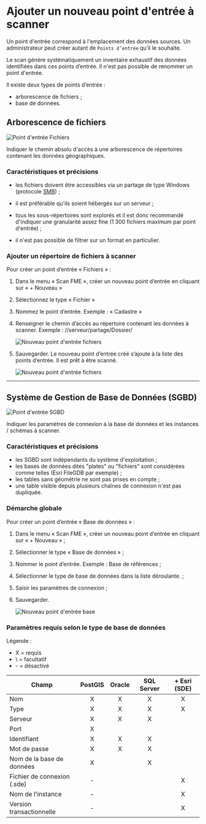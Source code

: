 # Ajouter un nouveau point d'entrée à scanner

Un point d'entrée correspond à l'emplacement des données sources. Un administrateur peut créer autant de `Points d’entrée` qu’il le souhaite.

Le scan génère systématiquement un inventaire exhaustif des données identifiées dans ces points d’entrée. Il n'est pas possible de renommer un point d'entrée.

Il existe deux types de points d’entrée :
* arborescence de fichiers ;
* base de données.

## Arborescence de fichiers <i class="fa fa-folder-open"></i>

![Point d'entrée Fichiers](/images/scanFME_new_files_btn.png "Sélecteur de type de point d'entrée - Arborescence de fichiers")

Indiquer le chemin absolu d'accès à une  arborescence de répertoires contenant les données géographiques.

### Caractéristiques et précisions

* les fichiers doivent être accessibles via un partage de type Windows (protocole [SMB](https://fr.wikipedia.org/wiki/Server_Message_Block)) ;

* il est préférable qu'ils soient hébergés sur un serveur ;

* tous les sous-répertoires sont explorés et il est donc recommandé d'indiquer une granularité assez fine (1 300 fichiers maximum par point d'entrée) ;

* il n'est pas possible de filtrer sur un format en particulier.

### Ajouter un répertoire de fichiers à scanner

Pour créer un point d’entrée « Fichiers » :

1.	Dans le menu « Scan FME », créer un nouveau point d’entrée en cliquant sur « + Nouveau »
2.	Sélectionnez le type « Fichier »
3.	Nommez le point d’entrée. Exemple : « Cadastre »
4.	Renseigner le chemin d’accès au répertoire contenant les données à scanner. Exemple : //serveur/partage/Dossier/

    ![Nouveau point d'entrée fichiers](/images/scanFME_new_files.png "Créer un nouveau point d'entrée pour scanner des fichiers")

5.	Sauvegarder. Le nouveau point d’entrée créé s’ajoute à la liste des points d’entrée. Il est prêt à être scanné.

    ![Nouveau point d'entrée fichiers](/images/scanFME_new_files_ready.png "Le nouveau point d'entrée est prêt à être scanné")

____

## Système de Gestion de Base de Données (SGBD) <i class="fa fa-database"></i>

![Point d'entrée SGBD](/images/scanFME_new_DB_btn.png "Sélecteur de type de point d'entrée - Base de données")

Indiquer les paramètres de connexion à la base de données et les instances / schémas à scanner.

### Caractéristiques et précisions

* les SGBD sont indépendants du système d'exploitation ;
* les bases de données dites "plates" ou "fichiers" sont considérées comme telles (Esri FileGDB par exemple) ;
* les tables sans géométrie ne sont pas prises en compte ;
* une table visible depuis plusieurs chaînes de connexion n'est pas dupliquée.


### Démarche globale

Pour créer un point d’entrée « Base de données » :

1.	Dans le menu « Scan FME », créer un nouveau point d’entrée en cliquant sur « + Nouveau » ;
2.	Sélectionner le type « Base de données » ;
3.	Nommer le point d’entrée. Exemple : Base de références ;
4.	Sélectionner le type de base de données dans la liste déroulante. ;
5.	Saisir les paramètres de connexion ;
6.	Sauvegarder.

    ![Nouveau point d'entrée base](/images/scanFME_new_DB_ready.png "Le nouveau point d'entrée est prêt à être scanné")

### Paramètres requis selon le type de base de données

Légende :
* X = requis
* \ = facultatif
* \- = désactivé

| Champ                       | PostGIS | Oracle | SQL Server | + Esri (SDE) |
| --------------------------- | :-----: | :----: | :--------: | :----------------------: |
| Nom                         | X       | X      | X          | X                        |
| Type                        | X       | X      | X          | X                        |
| Serveur                     | X       | X      | X          |                          |
| Port                        | X       |        |            |                          |
| Identifiant                 | X       | X      | X          |                          |
| Mot de passe                | X       | X      | X          |                          |
| Nom de la base de données   | X       |        | X          |                          |
| Fichier de connexion (.sde) | -       |        |            | X                        |
| Nom de l'instance           | -       |        |            | X                        |
| Version transactionnelle    | -       |        |            | X                        |

